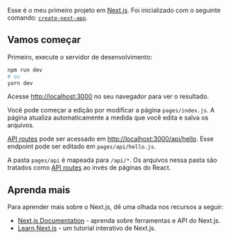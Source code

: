 Esse é o meu primeiro projeto em [Next.js](https://nextjs.org/). Foi inicializado com o seguinte comando: [`create-next-app`](https://github.com/vercel/next.js/tree/canary/packages/create-next-app).

## Vamos começar

Primeiro, execute o servidor de desenvolvimento:

```bash
npm run dev
# ou
yarn dev
```

Acesse [http://localhost:3000](http://localhost:3000) no seu navegador para ver o resultado.

Você pode começar a edição por modificar a página `pages/index.js`. A página atualiza automaticamente a medida que você edita e salva os arquivos.

[API routes](https://nextjs.org/docs/api-routes/introduction) pode ser acessado em [http://localhost:3000/api/hello](http://localhost:3000/api/hello). Esse endpoint pode ser editado em `pages/api/hello.js`.

A pasta `pages/api` é mapeada para `/api/*`. Os arquivos nessa pasta são tratados como [API routes](https://nextjs.org/docs/api-routes/introduction) ao invés de páginas do React.

## Aprenda mais

Para aprender mais sobre o Next.js, dê uma olhada nos recursos a seguir:

- [Next.js Documentation](https://nextjs.org/docs) - aprenda sobre ferramentas e API do Next.js.
- [Learn Next.js](https://nextjs.org/learn) - um tutorial interativo de Next.js.
